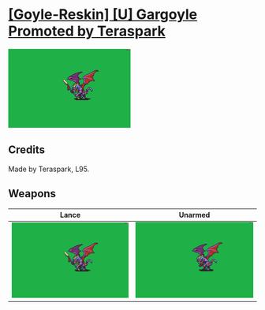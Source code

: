 # [\[Goyle-Reskin\] \[U\] Gargoyle Promoted by Teraspark](./)
 

<img src="./2.%20Lance/Lance_000.png" alt="[Goyle-Reskin] [U] Gargoyle Promoted by Teraspark standing" />

## Credits

Made by Teraspark, L95.

## Weapons
 

|Lance |Unarmed |
|  :---: | :---: |
| <img alt="Lance animation" src="./2.%20Lance/Lance.gif" /> | <img alt="Unarmed animation" src="./8.%20Unarmed/Unarmed.gif" /> |
